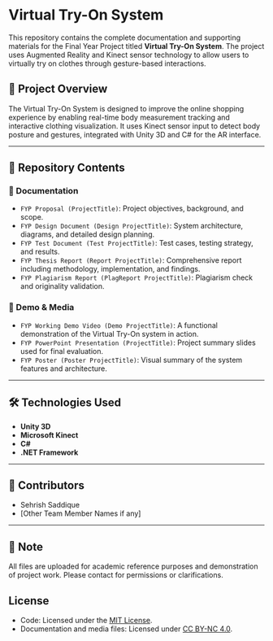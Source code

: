 # Virtual Try-On System

This repository contains the complete documentation and supporting materials for the Final Year Project titled **Virtual Try-On System**. The project uses Augmented Reality and Kinect sensor technology to allow users to virtually try on clothes through gesture-based interactions.

## 📄 Project Overview

The Virtual Try-On System is designed to improve the online shopping experience by enabling real-time body measurement tracking and interactive clothing visualization. It uses Kinect sensor input to detect body posture and gestures, integrated with Unity 3D and C# for the AR interface.

---

## 📁 Repository Contents

### 📘 Documentation
- `FYP Proposal (ProjectTitle)`: Project objectives, background, and scope.
- `FYP Design Document (Design ProjectTitle)`: System architecture, diagrams, and detailed design planning.
- `FYP Test Document (Test ProjectTitle)`: Test cases, testing strategy, and results.
- `FYP Thesis Report (Report ProjectTitle)`: Comprehensive report including methodology, implementation, and findings.
- `FYP Plagiarism Report (PlagReport ProjectTitle)`: Plagiarism check and originality validation.

### 🎥 Demo & Media
- `FYP Working Demo Video (Demo ProjectTitle)`: A functional demonstration of the Virtual Try-On system in action.
- `FYP PowerPoint Presentation (ProjectTitle)`: Project summary slides used for final evaluation.
- `FYP Poster (Poster ProjectTitle)`: Visual summary of the system features and architecture.

---

## 🛠 Technologies Used

- **Unity 3D**
- **Microsoft Kinect**
- **C#**
- **.NET Framework**

---

## 🤝 Contributors

- Sehrish Saddique  
- [Other Team Member Names if any]

---

## 📌 Note

All files are uploaded for academic reference purposes and demonstration of project work. Please contact for permissions or clarifications.
## License

- Code: Licensed under the [MIT License](LICENSE).
- Documentation and media files: Licensed under [CC BY-NC 4.0](https://creativecommons.org/licenses/by-nc/4.0/).
